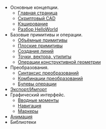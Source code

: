 * Основные концепции.
	* [Главная страница](index.html)
	* [Скриптовый CAD](scriptcad.html)
	* [Кэширование](caching.html)
	* [Разбор HelloWorld](helloworld.html)
* Базовые примитивы и операции.
    * [Объёмные примитивы](prim3d.html)  
    * [Плоские примитивы](prim2d.html)  
    * [Создание линий](prim1d.html)  
    * [Точки, вектора, утилиты](prim0d.html)
    * [Операции конструктивной геометрии](ops3d.html)  
* Преобразования.
	* [Синтаксис преобразований](trans0.html)  
	* [Комбинации преобразований](trans1.html)  
	* [Булевы операции](bool.html)
* [Экспорт/Импорт](expimp.html)
* Графический интерфейс.
	* [Вводные моменты](gui.html)
	* [Навигация](navigation.html)
	* [Маркеры](markers.html)
* [Анимация](animate.html)
* Библиотеки